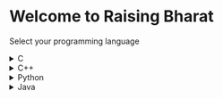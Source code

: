 # Welcome to Raising Bharat

Select your programming language

<details>
    <summary>C</summary>
    
    File Name: `{test_name}.c`
    
    To Compile and run:
    
    ```bash
    make {test_name}
    ./{test_name}
    ```
    
    To check correctness:
    
    ```bash
    check50 exam24/problems/gvpce/c/{test_name}
    ```
    
    To submit:
    
    ```bash
    submit50 exam24/problems/gvpce/c/{test_name}
    ```
</details>
    
<details>
    <summary>C++</summary>
    
    File Name: `{test_name}.cpp`
    
    To Compile and run:
    
    ```bash
    make {test_name}
    ./{test_name}
    ```
    
    To check correctness:
    
    ```bash
    check50 exam24/problems/gvpce/cpp/{test_name}
    ```
    
    To submit:
    
    ```bash
    submit50 exam24/problems/gvpce/cpp/{test_name}
    ```
</details>
    
<details>
    <summary>Python</summary>
    
    File Name: `{test_name}.py`
    
    To run:
    
    ```bash
    python3 {test_name}.py
    ```
    
    To check correctness:
    
    ```bash
    check50 exam24/problems/gvpce/py/{test_name}
    ```
    
    To submit:
    
    ```bash
    submit50 exam24/problems/gvpce/py/{test_name}
    ```
</details>
    
<details> 
    <summary>Java</summary>
    
    File Name: `{test_name}.java`
    
    To Compile and run:
    
    ```bash
    javac {test_name}.java
    java {test_name}
    ```
    
    To check correctness:
    
    ```bash
    check50 exam24/problems/gvpce/java/{test_name}
    ```
    
    To submit:
    
    ```bash
    submit50 exam24/problems/gvpce/java/{test_name}
    ```
</details>
